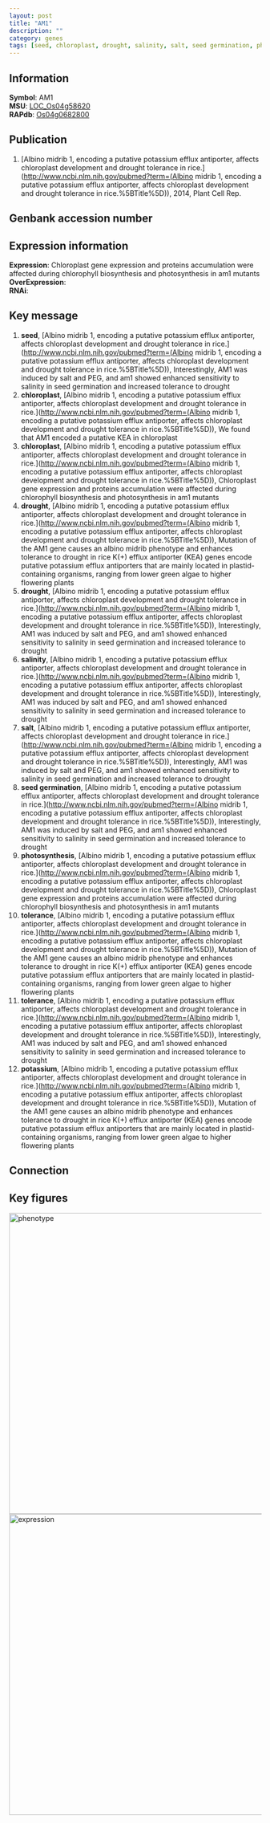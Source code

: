```yaml
---
layout: post
title: "AM1"
description: ""
category: genes
tags: [seed, chloroplast, drought, salinity, salt, seed germination, photosynthesis, tolerance, potassium, Gene]
---
```


## Information
__Symbol__: AM1  
__MSU__: [LOC_Os04g58620](http://rice.plantbiology.msu.edu/cgi-bin/ORF_infopage.cgi?orf=LOC_Os04g58620)  
__RAPdb__: [Os04g0682800](http://rapdb.dna.affrc.go.jp/viewer/gbrowse_details/irgsp1?name=Os04g0682800)  

## Publication
1. [Albino midrib 1, encoding a putative potassium efflux antiporter, affects chloroplast development and drought tolerance in rice.](http://www.ncbi.nlm.nih.gov/pubmed?term=(Albino midrib 1, encoding a putative potassium efflux antiporter, affects chloroplast development and drought tolerance in rice.%5BTitle%5D)), 2014, Plant Cell Rep.

## Genbank accession number

## Expression information
__Expression__: Chloroplast gene expression and proteins accumulation were affected during chlorophyll biosynthesis and photosynthesis in am1 mutants  
__OverExpression__:  
__RNAi__:  

## Key message
1. __seed__, [Albino midrib 1, encoding a putative potassium efflux antiporter, affects chloroplast development and drought tolerance in rice.](http://www.ncbi.nlm.nih.gov/pubmed?term=(Albino midrib 1, encoding a putative potassium efflux antiporter, affects chloroplast development and drought tolerance in rice.%5BTitle%5D)),  Interestingly, AM1 was induced by salt and PEG, and am1 showed enhanced sensitivity to salinity in seed germination and increased tolerance to drought
2. __chloroplast__, [Albino midrib 1, encoding a putative potassium efflux antiporter, affects chloroplast development and drought tolerance in rice.](http://www.ncbi.nlm.nih.gov/pubmed?term=(Albino midrib 1, encoding a putative potassium efflux antiporter, affects chloroplast development and drought tolerance in rice.%5BTitle%5D)),  We found that AM1 encoded a putative KEA in chloroplast
3. __chloroplast__, [Albino midrib 1, encoding a putative potassium efflux antiporter, affects chloroplast development and drought tolerance in rice.](http://www.ncbi.nlm.nih.gov/pubmed?term=(Albino midrib 1, encoding a putative potassium efflux antiporter, affects chloroplast development and drought tolerance in rice.%5BTitle%5D)),  Chloroplast gene expression and proteins accumulation were affected during chlorophyll biosynthesis and photosynthesis in am1 mutants
4. __drought__, [Albino midrib 1, encoding a putative potassium efflux antiporter, affects chloroplast development and drought tolerance in rice.](http://www.ncbi.nlm.nih.gov/pubmed?term=(Albino midrib 1, encoding a putative potassium efflux antiporter, affects chloroplast development and drought tolerance in rice.%5BTitle%5D)), Mutation of the AM1 gene causes an albino midrib phenotype and enhances tolerance to drought in rice K(+) efflux antiporter (KEA) genes encode putative potassium efflux antiporters that are mainly located in plastid-containing organisms, ranging from lower green algae to higher flowering plants
5. __drought__, [Albino midrib 1, encoding a putative potassium efflux antiporter, affects chloroplast development and drought tolerance in rice.](http://www.ncbi.nlm.nih.gov/pubmed?term=(Albino midrib 1, encoding a putative potassium efflux antiporter, affects chloroplast development and drought tolerance in rice.%5BTitle%5D)),  Interestingly, AM1 was induced by salt and PEG, and am1 showed enhanced sensitivity to salinity in seed germination and increased tolerance to drought
6. __salinity__, [Albino midrib 1, encoding a putative potassium efflux antiporter, affects chloroplast development and drought tolerance in rice.](http://www.ncbi.nlm.nih.gov/pubmed?term=(Albino midrib 1, encoding a putative potassium efflux antiporter, affects chloroplast development and drought tolerance in rice.%5BTitle%5D)),  Interestingly, AM1 was induced by salt and PEG, and am1 showed enhanced sensitivity to salinity in seed germination and increased tolerance to drought
7. __salt__, [Albino midrib 1, encoding a putative potassium efflux antiporter, affects chloroplast development and drought tolerance in rice.](http://www.ncbi.nlm.nih.gov/pubmed?term=(Albino midrib 1, encoding a putative potassium efflux antiporter, affects chloroplast development and drought tolerance in rice.%5BTitle%5D)),  Interestingly, AM1 was induced by salt and PEG, and am1 showed enhanced sensitivity to salinity in seed germination and increased tolerance to drought
8. __seed germination__, [Albino midrib 1, encoding a putative potassium efflux antiporter, affects chloroplast development and drought tolerance in rice.](http://www.ncbi.nlm.nih.gov/pubmed?term=(Albino midrib 1, encoding a putative potassium efflux antiporter, affects chloroplast development and drought tolerance in rice.%5BTitle%5D)),  Interestingly, AM1 was induced by salt and PEG, and am1 showed enhanced sensitivity to salinity in seed germination and increased tolerance to drought
9. __photosynthesis__, [Albino midrib 1, encoding a putative potassium efflux antiporter, affects chloroplast development and drought tolerance in rice.](http://www.ncbi.nlm.nih.gov/pubmed?term=(Albino midrib 1, encoding a putative potassium efflux antiporter, affects chloroplast development and drought tolerance in rice.%5BTitle%5D)),  Chloroplast gene expression and proteins accumulation were affected during chlorophyll biosynthesis and photosynthesis in am1 mutants
10. __tolerance__, [Albino midrib 1, encoding a putative potassium efflux antiporter, affects chloroplast development and drought tolerance in rice.](http://www.ncbi.nlm.nih.gov/pubmed?term=(Albino midrib 1, encoding a putative potassium efflux antiporter, affects chloroplast development and drought tolerance in rice.%5BTitle%5D)), Mutation of the AM1 gene causes an albino midrib phenotype and enhances tolerance to drought in rice K(+) efflux antiporter (KEA) genes encode putative potassium efflux antiporters that are mainly located in plastid-containing organisms, ranging from lower green algae to higher flowering plants
11. __tolerance__, [Albino midrib 1, encoding a putative potassium efflux antiporter, affects chloroplast development and drought tolerance in rice.](http://www.ncbi.nlm.nih.gov/pubmed?term=(Albino midrib 1, encoding a putative potassium efflux antiporter, affects chloroplast development and drought tolerance in rice.%5BTitle%5D)),  Interestingly, AM1 was induced by salt and PEG, and am1 showed enhanced sensitivity to salinity in seed germination and increased tolerance to drought
12. __potassium__, [Albino midrib 1, encoding a putative potassium efflux antiporter, affects chloroplast development and drought tolerance in rice.](http://www.ncbi.nlm.nih.gov/pubmed?term=(Albino midrib 1, encoding a putative potassium efflux antiporter, affects chloroplast development and drought tolerance in rice.%5BTitle%5D)), Mutation of the AM1 gene causes an albino midrib phenotype and enhances tolerance to drought in rice K(+) efflux antiporter (KEA) genes encode putative potassium efflux antiporters that are mainly located in plastid-containing organisms, ranging from lower green algae to higher flowering plants

## Connection

## Key figures
<img src="http://ricencode.github.io/images/AM1.pheno.png" alt="phenotype"  style="width: 600px;"/>

<img src="http://ricencode.github.io/images/AM1.exp.png" alt="expression"  style="width: 600px;"/>


